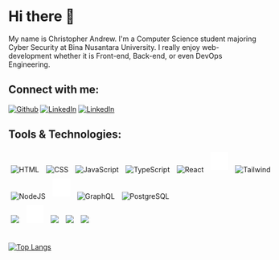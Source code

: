 # Hi there 👋

My name is Christopher Andrew. I'm a Computer Science student majoring Cyber Security at Bina Nusantara University. I really enjoy web-development whether it is Front-end, Back-end, or even DevOps Engineering.

## Connect with me:

<a href="https://github.com/thechrisandrew" target="_blank"><img alt="Github" src="https://img.shields.io/badge/GitHub-%2312100E.svg?&style=for-the-badge&logo=Github&logoColor=white" /></a>
<a href="https://www.linkedin.com/in/thechrisandrew/" target="_blank"><img alt="LinkedIn" src="https://img.shields.io/badge/linkedin-%230077B5.svg?&style=for-the-badge&logo=linkedin&logoColor=white" /></a>
<a href="https://www.instagram.com/thechrisandrew/" target="_blank"><img alt="LinkedIn" src="https://img.shields.io/badge/Instagram-%23E4405F.svg?style=for-the-badge&logo=Instagram&logoColor=white" /></a>

## Tools & Technologies:

<div style="white-space:nowrap;">
    <img height="35" style="margin: 5px" src="https://cdn.jsdelivr.net/gh/devicons/devicon/icons/html5/html5-original.svg" alt="HTML"/>
    <img height="35" style="margin: 5px" src="https://cdn.jsdelivr.net/gh/devicons/devicon/icons/css3/css3-original.svg" alt="CSS"/>
    <img height="35" style="margin: 5px" src="https://cdn.jsdelivr.net/gh/devicons/devicon/icons/javascript/javascript-original.svg" alt="JavaScript"/>
    <img height="35" style="margin: 5px" src="https://cdn.jsdelivr.net/gh/devicons/devicon/icons/typescript/typescript-original.svg" alt="TypeScript"/>
    <img height="35" style="margin: 5px" src="https://cdn.jsdelivr.net/gh/devicons/devicon/icons/react/react-original.svg" alt="React"/>
    <img height="35" style="margin: 5px" src="./assets/nextdotjs.svg" alt="NextJS"/>
    <img height="35" style="margin: 5px" src="https://www.vectorlogo.zone/logos/tailwindcss/tailwindcss-icon.svg" alt="Tailwind"/>
    <br />
    <img height="35" style="margin: 5px" src="https://cdn.jsdelivr.net/gh/devicons/devicon/icons/nodejs/nodejs-original.svg" alt="NodeJS"/>
    <img height="35" style="margin: 5px" src="./assets/express.svg" alt="Express"/>
    <img height="35" style="margin: 5px" src="https://cdn.jsdelivr.net/gh/devicons/devicon/icons/graphql/graphql-plain.svg" alt="GraphQL"/>
    <img height="35" style="margin: 5px" src="https://cdn.jsdelivr.net/gh/devicons/devicon/icons/postgresql/postgresql-original.svg" alt="PostgreSQL"/>
    <br />
    <img height="35" style="margin: 5px" src="https://cdn.jsdelivr.net/gh/devicons/devicon/icons/linux/linux-original.svg"/>
    <img height="35" style="margin: 5px" src="./assets/github.svg"/>
    <img height="35" style="margin: 5px" src="https://cdn.jsdelivr.net/gh/devicons/devicon/icons/ubuntu/ubuntu-plain.svg"/>
    <img height="35" style="margin: 5px" src="https://cdn.jsdelivr.net/gh/devicons/devicon/icons/git/git-original.svg"/>
    <img height="35" style="margin: 5px" src="https://cdn.jsdelivr.net/gh/devicons/devicon/icons/amazonwebservices/amazonwebservices-original.svg"/>
</div>
<br/>

[![Top Langs](https://github-readme-stats.vercel.app/api/top-langs/?username=thechrisandrew&layout=compact&theme=dark)](https://github.com/thechrisandrew)
